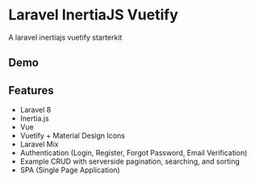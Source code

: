 # Laravel InertiaJS Vuetify

A laravel inertiajs vuetify starterkit

## Demo

## Features

-   Laravel 8
-   Inertia.js
-   Vue
-   Vuetify + Material Design Icons
-   Laravel Mix
-   Authentication (Login, Register, Forgot Password, Email Verification)
-   Example CRUD with serverside pagination, searching, and sorting
-   SPA (Single Page Application)
